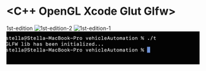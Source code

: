 #  <C++ OpenGL Xcode Glut Glfw>


1st-edition
![1st-edition-2](https://github.com/stella-vir/vehicleAutomation/blob/main/screenshots/Screen%20Shot%202022-09-28%20at%2022.59.43png)
![1st-edition-1](https://github.com/stella-vir/vehicleAutomation/blob/main/screenshots/Screen%20Shot%202022-09-28%20at%2022.00.12png)
![1st-edition](https://github.com/stella-vir/vehicleAutomation/blob/main/screenshots/Screen%20Shot%202022-09-25%20at%2018.14.00.png)
